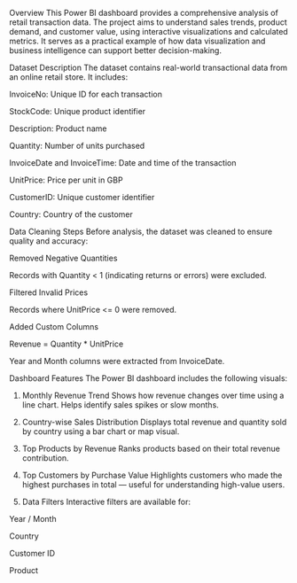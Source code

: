  Overview
This Power BI dashboard provides a comprehensive analysis of retail transaction data. The project aims to understand sales trends, product demand, and customer value, using interactive visualizations and calculated metrics. It serves as a practical example of how data visualization and business intelligence can support better decision-making.

Dataset Description
The dataset contains real-world transactional data from an online retail store. It includes:

InvoiceNo: Unique ID for each transaction

StockCode: Unique product identifier

Description: Product name

Quantity: Number of units purchased

InvoiceDate and InvoiceTime: Date and time of the transaction

UnitPrice: Price per unit in GBP

CustomerID: Unique customer identifier

Country: Country of the customer

 Data Cleaning Steps
Before analysis, the dataset was cleaned to ensure quality and accuracy:

Removed Negative Quantities

Records with Quantity < 1 (indicating returns or errors) were excluded.

Filtered Invalid Prices

Records where UnitPrice <= 0 were removed.

Added Custom Columns

Revenue = Quantity * UnitPrice

Year and Month columns were extracted from InvoiceDate.

Dashboard Features
The Power BI dashboard includes the following visuals:

1. Monthly Revenue Trend
Shows how revenue changes over time using a line chart. Helps identify sales spikes or slow months.

2. Country-wise Sales Distribution
Displays total revenue and quantity sold by country using a bar chart or map visual.

3. Top Products by Revenue
Ranks products based on their total revenue contribution.

4. Top Customers by Purchase Value
Highlights customers who made the highest purchases in total — useful for understanding high-value users.

5. Data Filters
Interactive filters are available for:

Year / Month

Country

Customer ID

Product
